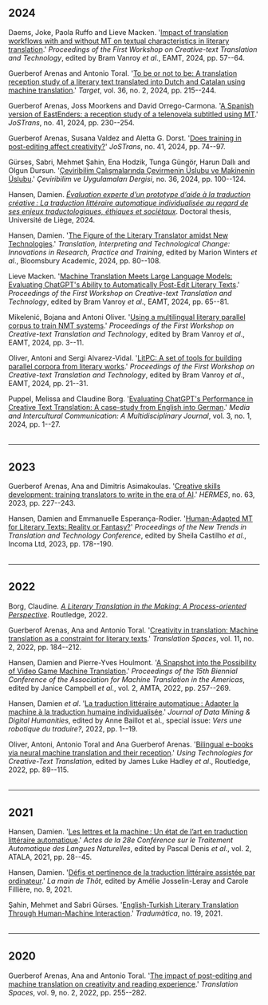 ## 2024

Daems, Joke, Paola Ruffo and Lieve Macken. '[Impact of translation workflows with and without MT on textual characteristics in literary translation](https://aclanthology.org/2024.ctt-1.6/).' *Proceedings of the First Workshop on Creative-text Translation and Technology*, edited by Bram Vanroy *et al*., EAMT, 2024, pp. 57--64.

Guerberof Arenas and Antonio Toral. '[To be or not to be: A translation reception study of a literary text translated into Dutch and Catalan using machine translation](https://doi.org/10.1075/target.22134.gue).' *Target*, vol. 36, no. 2, 2024, pp. 215--244.

Guerberof Arenas, Joss Moorkens and David Orrego-Carmona. '[A Spanish version of EastEnders: a reception study of a telenovela subtitled using MT](https://doi.org/10.26034/cm.jostrans.2024.4724).' *JoSTrans*, no. 41, 2024, pp. 230--254.

Guerberof Arenas, Susana Valdez and Aletta G. Dorst. '[Does training in post-editing affect creativity?](https://doi.org/10.26034/cm.jostrans.2024.4712)' *JoSTrans*, no. 41, 2024, pp. 74--97.

Gürses, Sabri, Mehmet Şahin, Ena Hodzik, Tunga Güngör, Harun Dallı and Olgun Dursun. '[Çeviribilim Çalışmalarında Çevirmenin Üslubu ve Makinenin Üslubu](https://doi.org/10.37599/ceviri.1468718).' *Çeviribilim ve Uygulamaları Dergisi*, no. 36, 2024, pp. 100--124.

Hansen, Damien. *[Évaluation experte d’un prototype d’aide à la traduction créative : La traduction littéraire automatique individualisée au regard de ses enjeux traductologiques, éthiques et sociétaux](https://hdl.handle.net/2268/312631)*. Doctoral thesis, Université de Liège, 2024.

Hansen, Damien. '[The Figure of the Literary Translator amidst New Technologies](https://doi.org/10.5040/9781350212978.0012).' *Translation, Interpreting and Technological Change: Innovations in Research, Practice and Training*, edited by Marion Winters *et al*., Bloomsbury Academic, 2024, pp. 80--108.

Lieve Macken. '[Machine Translation Meets Large Language Models: Evaluating ChatGPT's Ability to Automatically Post-Edit Literary Texts](https://aclanthology.org/2024.ctt-1.7/).' *Proceedings of the First Workshop on Creative-text Translation and Technology*, edited by Bram Vanroy *et al*., EAMT, 2024, pp. 65--81.

Mikelenić, Bojana and Antoni Oliver. '[Using a multilingual literary parallel corpus to train NMT systems](https://aclanthology.org/2024.ctt-1.1/).' *Proceedings of the First Workshop on Creative-text Translation and Technology*, edited by Bram Vanroy *et al*., EAMT, 2024, pp. 3--11.

Oliver, Antoni and Sergi Alvarez-Vidal. '[LitPC: A set of tools for building parallel corpora from literary works](https://aclanthology.org/2024.ctt-1.3/).' *Proceedings of the First Workshop on Creative-text Translation and Technology*, edited by Bram Vanroy *et al*., EAMT, 2024, pp. 21--31.

Puppel, Melissa and Claudine Borg. '[Evaluating ChatGPT's Performance in Creative Text Translation: A case-study from English into German](https://doi.org/10.22034/mic.2024.480506.1023).' *Media and Intercultural Communication: A Multidisciplinary Journal*, vol. 3, no. 1, 2024, pp. 1--27.

<hr style="boder-top:solid #eff0f1;height:1px;margin-top: 2rem;margin-bottom:2rem;">

## 2023

Guerberof Arenas, Ana and Dimitris Asimakoulas. '[Creative skills development: training translators to write in the era of AI](https://doi.org/10.7146/hjlcb.vi63.143078).' *HERMES*, no. 63, 2023, pp. 227--243.

Hansen, Damien and Emmanuelle Esperança-Rodier. '[Human-Adapted MT for Literary Texts: Reality or Fantasy?](http://acl-anthology.online/nettt-2022/)' *Proceedings of the New Trends in Translation and Technology Conference*, edited by Sheila Castilho *et al*., Incoma Ltd, 2023, pp. 178--190.

<hr style="boder-top:solid #eff0f1;height:1px;margin-top: 2rem;margin-bottom:2rem;">

## 2022

Borg, Claudine. *[A Literary Translation in the Making: A Process-oriented Perspective](https://doi.org/10.4324/9781003150909)*. Routledge, 2022.

Guerberof Arenas, Ana and Antonio Toral. '[Creativity in translation: Machine translation as a constraint for literary texts](https://doi.org/10.1075/ts.21025.gue).' *Translation Spaces*, vol. 11, no. 2, 2022, pp. 184--212.

Hansen, Damien and Pierre-Yves Houlmont. '[A Snapshot into the Possibility of Video Game Machine Translation](https://aclanthology.org/2022.amta-upg.18).' *Proceedings of the 15th Biennial Conference of the Association for Machine Translation in the Americas*, edited by Janice Campbell *et al*., vol. 2, AMTA, 2022, pp. 257--269.

Hansen, Damien *et al*. '[La traduction littéraire automatique : Adapter la machine à la traduction humaine individualisée](https://doi.org/10.46298/jdmdh.9114).' *Journal of Data Mining & Digital Humanities*, edited by Anne Baillot et al., special issue: *Vers une robotique du traduire?*, 2022, pp. 1--19.

Oliver, Antoni, Antonio Toral and Ana Guerberof Arenas. '[Bilingual e-books via neural machine translation and their reception](https://doi.org/10.4324/9781003094159-5).' *Using Technologies for Creative-Text Translation*, edited by James Luke Hadley *et al*., Routledge, 2022, pp. 89--115.

<hr style="boder-top:solid #eff0f1;height:1px;margin-top: 2rem;margin-bottom:2rem;">

## 2021

Hansen, Damien. '[Les lettres et la machine : Un état de l’art en traduction littéraire automatique](https://aclanthology.org/2021.jeptalnrecital-recital.3.pdf).' *Actes de la 28e Conférence sur le Traitement Automatique des Langues Naturelles*, edited by Pascal Denis *et al*., vol. 2, ATALA, 2021, pp. 28--45.

Hansen, Damien. '[Défis et pertinence de la traduction littéraire assistée par ordinateur](https://revues.univ-tlse2.fr/lamaindethot/index.php?id=982).' *La main de Thôt*, edited by Amélie Josselin-Leray and Carole Fillière, no. 9, 2021.

Şahin, Mehmet and Sabri Gürses. '[English-Turkish Literary Translation Through Human-Machine Interaction](https://doi.org/10.5565/rev/tradumatica.284 ).' *Tradumàtica*, no. 19, 2021.

<hr style="boder-top:solid #eff0f1;height:1px;margin-top: 2rem;margin-bottom:2rem;">

## 2020

Guerberof Arenas, Ana and Antonio Toral. '[The impact of post-editing and machine translation on creativity and reading experience](https://doi.org/10.1075/ts.20035.gue).' *Translation Spaces*, vol. 9, no. 2, 2022, pp. 255--282.
